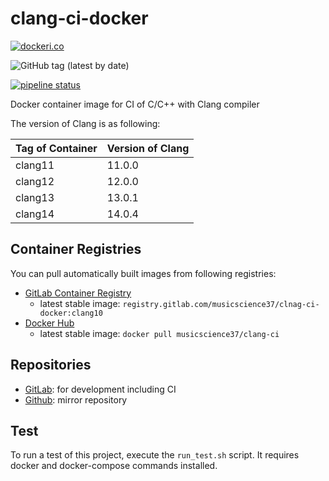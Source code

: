 # clang-ci-docker

[![dockeri.co](https://dockeri.co/image/musicscience37/clang-ci)](https://hub.docker.com/r/musicscience37/clang-ci)

![GitHub tag (latest by date)](https://img.shields.io/github/v/tag/MusicScience37/clang-ci-docker?label=latest)

[![pipeline status](https://gitlab.com/musicscience37/clang-ci-docker/badges/develop/pipeline.svg)](https://gitlab.com/musicscience37/clang-ci-docker/commits/develop)

Docker container image for CI of C/C++ with Clang compiler

The version of Clang is as following:

| Tag of Container | Version of Clang |
| :--------------- | :--------------- |
| clang11          | 11.0.0           |
| clang12          | 12.0.0           |
| clang13          | 13.0.1           |
| clang14          | 14.0.4           |

## Container Registries

You can pull automatically built images from following registries:

- [GitLab Container Registry](https://gitlab.com/musicscience37/clang-ci-docker/container_registry)
  - latest stable image: `registry.gitlab.com/musicscience37/clnag-ci-docker:clang10`
- [Docker Hub](https://hub.docker.com/r/musicscience37/clang-ci)
  - latest stable image: `docker pull musicscience37/clang-ci`

## Repositories

- [GitLab](https://gitlab.com/musicscience37/clang-ci-docker):
  for development including CI
- [Github](https://github.com/MusicScience37/clang-ci-docker):
  mirror repository

## Test

To run a test of this project, execute the `run_test.sh` script.
It requires docker and docker-compose commands installed.
